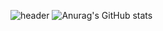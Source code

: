 ![header](https://capsule-render.vercel.app/api?type=slice&color=auto&height=300&section=header&text=Hello%20World!&desc=Hello%20render&fontSize=80&rotate=19)
![Anurag's GitHub stats](https://github-readme-stats.vercel.app/api?username=0Hoxy&theme=default&show_icons=true)
